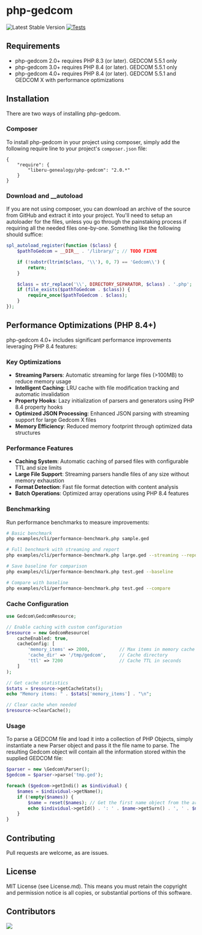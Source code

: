 # php-gedcom
 ![Latest Stable Version](https://img.shields.io/github/release/liberu-genealogy/php-gedcom.svg)
[![Tests](https://github.com/liberu-genealogy/php-gedcom/actions/workflows/run-tests.yml/badge.svg)](https://github.com/liberu-genealogy/php-gedcom/actions/workflows/run-tests.yml)




## Requirements

* php-gedcom 2.0+ requires PHP 8.3 (or later). GEDCOM 5.5.1 only
* php-gedcom 3.0+ requires PHP 8.4 (or later). GEDCOM 5.5.1 only
* php-gedcom 4.0+ requires PHP 8.4 (or later). GEDCOM 5.5.1 and GEDCOM X with performance optimizations

## Installation

There are two ways of installing php-gedcom.

### Composer

To install php-gedcom in your project using composer, simply add the following require line to your project's `composer.json` file:

    {
        "require": {
            "liberu-genealogy/php-gedcom": "2.0.*"
        }
    }

### Download and __autoload

If you are not using composer, you can download an archive of the source from GitHub and extract it into your project. You'll need to setup an autoloader for the files, unless you go through the painstaking process if requiring all the needed files one-by-one. Something like the following should suffice:

```php
spl_autoload_register(function ($class) {
    $pathToGedcom = __DIR__ . '/library/'; // TODO FIXME

    if (!substr(ltrim($class, '\\'), 0, 7) == 'Gedcom\\') {
        return;
    }

    $class = str_replace('\\', DIRECTORY_SEPARATOR, $class) . '.php';
    if (file_exists($pathToGedcom . $class)) {
        require_once($pathToGedcom . $class);
    }
});
```

## Performance Optimizations (PHP 8.4+)

php-gedcom 4.0+ includes significant performance improvements leveraging PHP 8.4 features:

### Key Optimizations

- **Streaming Parsers**: Automatic streaming for large files (>100MB) to reduce memory usage
- **Intelligent Caching**: LRU cache with file modification tracking and automatic invalidation
- **Property Hooks**: Lazy initialization of parsers and generators using PHP 8.4 property hooks
- **Optimized JSON Processing**: Enhanced JSON parsing with streaming support for large Gedcom X files
- **Memory Efficiency**: Reduced memory footprint through optimized data structures

### Performance Features

- **Caching System**: Automatic caching of parsed files with configurable TTL and size limits
- **Large File Support**: Streaming parsers handle files of any size without memory exhaustion
- **Format Detection**: Fast file format detection with content analysis
- **Batch Operations**: Optimized array operations using PHP 8.4 features

### Benchmarking

Run performance benchmarks to measure improvements:

```bash
# Basic benchmark
php examples/cli/performance-benchmark.php sample.ged

# Full benchmark with streaming and report
php examples/cli/performance-benchmark.php large.ged --streaming --report

# Save baseline for comparison
php examples/cli/performance-benchmark.php test.ged --baseline

# Compare with baseline
php examples/cli/performance-benchmark.php test.ged --compare
```

### Cache Configuration

```php
use Gedcom\GedcomResource;

// Enable caching with custom configuration
$resource = new GedcomResource(
    cacheEnabled: true,
    cacheConfig: [
        'memory_items' => 2000,           // Max items in memory cache
        'cache_dir' => '/tmp/gedcom',     // Cache directory
        'ttl' => 7200                     // Cache TTL in seconds
    ]
);

// Get cache statistics
$stats = $resource->getCacheStats();
echo "Memory items: " . $stats['memory_items'] . "\n";

// Clear cache when needed
$resource->clearCache();
```

### Usage

To parse a GEDCOM file and load it into a collection of PHP Objects, simply instantiate a new Parser object and pass it the file name to parse. The resulting Gedcom object will contain all the information stored within the supplied GEDCOM file:

```php
$parser = new \Gedcom\Parser();
$gedcom = $parser->parse('tmp.ged');

foreach ($gedcom->getIndi() as $individual) {
    $names = $individual->getName();
    if (!empty($names)) {
        $name = reset($names); // Get the first name object from the array
        echo $individual->getId() . ': ' . $name->getSurn() . ', ' . $name->getGivn() . PHP_EOL;
    }
}
```
## Contributing 

Pull requests are welcome, as are issues.


## License

MIT License (see License.md). This means you must retain the copyright and permission notice is all copies, or substantial portions of this software. 

## Contributors

<a href = "https://github.com/liberu-genealogy/php-gedcom/graphs/contributors">
  <img src = "https://contrib.rocks/image?repo=liberu-genealogy/php-gedcom"/>
</a>
